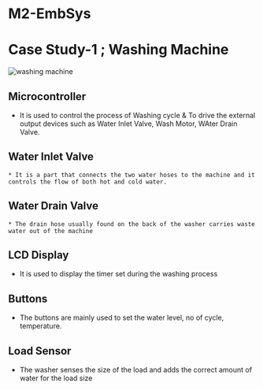 # M2-EmbSys

# Case Study-1 ; Washing Machine

![washing machine](https://user-images.githubusercontent.com/98897973/154857873-59082830-e660-4595-ab7f-5df5660baa8a.png)


##  Microcontroller
   * It is used to control the process of Washing cycle & To drive the external output devices such as Water Inlet Valve, Wash Motor, WAter Drain Valve.

##  Water Inlet Valve 
    * It is a part that connects the two water hoses to the machine and it controls the flow of both hot and cold water.

##  Water Drain Valve
    * The drain hose usually found on the back of the washer carries waste water out of the machine

## LCD Display
   * It is used to display the timer set during the washing process

## Buttons 
   * The buttons are mainly used to set the water level, no of cycle, temperature.

## Load Sensor
   * The washer senses the size of the load and adds the correct amount of water for the load size
